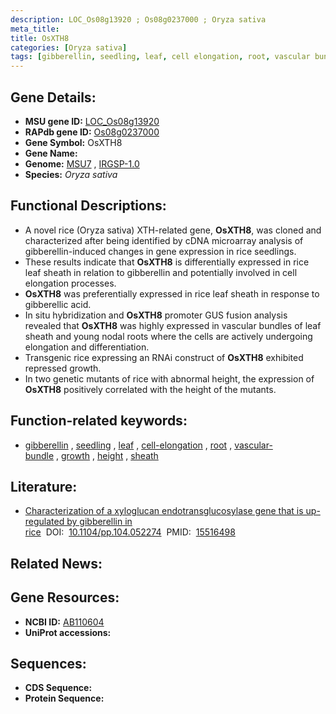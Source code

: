 ```yaml
---
description: LOC_Os08g13920 ; Os08g0237000 ; Oryza sativa
meta_title:
title: OsXTH8
categories: [Oryza sativa]
tags: [gibberellin, seedling, leaf, cell elongation, root, vascular bundle, growth, height, sheath]
---
```


## Gene Details:
- **MSU gene ID:** [LOC_Os08g13920](http://rice.uga.edu/cgi-bin/ORF_infopage.cgi?orf=LOC_Os08g13920)  
- **RAPdb gene ID:** [Os08g0237000](https://rapdb.dna.affrc.go.jp/locus/?name=Os08g0237000)  
- **Gene Symbol:** OsXTH8
- **Gene Name:**
- **Genome:**  [MSU7](http://rice.uga.edu/)&nbsp;,&nbsp;[IRGSP-1.0](https://rapdb.dna.affrc.go.jp/download/irgsp1.html)
- **Species:** *Oryza sativa*

## Functional Descriptions:
   - A novel rice (Oryza sativa) XTH-related gene, **OsXTH8**, was cloned and characterized after being identified by cDNA microarray analysis of gibberellin-induced changes in gene expression in rice seedlings.
   - These results indicate that **OsXTH8** is differentially expressed in rice leaf sheath in relation to gibberellin and potentially involved in cell elongation processes.
   - **OsXTH8** was preferentially expressed in rice leaf sheath in response to gibberellic acid.
   - In situ hybridization and **OsXTH8** promoter GUS fusion analysis revealed that **OsXTH8** was highly expressed in vascular bundles of leaf sheath and young nodal roots where the cells are actively undergoing elongation and differentiation.
   - Transgenic rice expressing an RNAi construct of **OsXTH8** exhibited repressed growth.
   - In two genetic mutants of rice with abnormal height, the expression of **OsXTH8** positively correlated with the height of the mutants.

## Function-related keywords:
   - [gibberellin](/tags/gibberellin/)&nbsp;,&nbsp;[seedling](/tags/seedling/)&nbsp;,&nbsp;[leaf](/tags/leaf/)&nbsp;,&nbsp;[cell-elongation](/tags/cell-elongation/)&nbsp;,&nbsp;[root](/tags/root/)&nbsp;,&nbsp;[vascular-bundle](/tags/vascular-bundle/)&nbsp;,&nbsp;[growth](/tags/growth/)&nbsp;,&nbsp;[height](/tags/height/)&nbsp;,&nbsp;[sheath](/tags/sheath/)

## Literature:
   - [Characterization of a xyloglucan endotransglucosylase gene that is up-regulated by gibberellin in rice](https://www.doi.org/10.1104/pp.104.052274)&nbsp;&nbsp;DOI:&nbsp;&nbsp;[10.1104/pp.104.052274](https://www.doi.org/10.1104/pp.104.052274)&nbsp;&nbsp;PMID:&nbsp;&nbsp;[15516498](https://pubmed.ncbi.nlm.nih.gov/15516498/)

## Related News:

## Gene Resources:
- **NCBI ID:**  [AB110604](http://www.ncbi.nlm.nih.gov/nuccore/AB110604)
- **UniProt accessions:** [](https://www.uniprot.org/uniprotkb//entry)

## Sequences:
- **CDS Sequence:**
- **Protein Sequence:**
